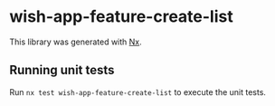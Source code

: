# wish-app-feature-create-list

This library was generated with [Nx](https://nx.dev).

## Running unit tests

Run `nx test wish-app-feature-create-list` to execute the unit tests.
